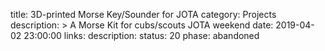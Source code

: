 title: 3D-printed Morse Key/Sounder for JOTA
category: Projects
description: >
    A Morse Kit for cubs/scouts JOTA weekend
date: 2019-04-02 23:00:00
links:
    description:
status: 20
phase: abandoned
